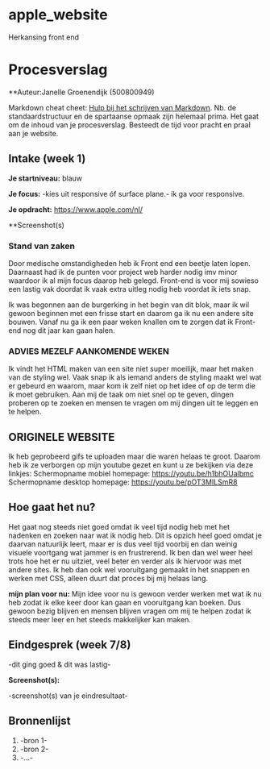 # apple_website
Herkansing front end

# Procesverslag
**Auteur:Janelle Groenendijk (500800949)

Markdown cheat cheet: [Hulp bij het schrijven van Markdown](https://github.com/adam-p/markdown-here/wiki/Markdown-Cheatsheet). Nb. de standaardstructuur en de spartaanse opmaak zijn helemaal prima. Het gaat om de inhoud van je procesverslag. Besteedt de tijd voor pracht en praal aan je website.

## Intake (week 1)

**Je startniveau:** blauw

**Je focus:** -kies uit responsive óf surface plane.- 
ik ga voor responsive.

**Je opdracht:** https://www.apple.com/nl/ 

**Screenshot(s)

### Stand van zaken

Door medische omstandigheden heb ik Front end een beetje laten lopen. Daarnaast had ik de punten voor project web harder nodig imv minor waardoor ik al mijn focus daarop heb gelegd. Front-end is voor mij sowieso een lastig vak doordat ik vaak extra uitleg nodig heb voordat ik iets snap.  

Ik was begonnen aan de burgerking in het begin van dit blok, maar ik wil gewoon beginnen met een frisse start en daarom ga ik nu een andere site bouwen. 
Vanaf nu ga ik een paar weken knallen om te zorgen dat ik Front-end nog dit jaar kan gaan halen.

### ADVIES MEZELF AANKOMENDE WEKEN
Ik vindt het HTML maken van een site niet super moeilijk, maar het maken van de styling wel. Vaak snap ik als iemand anders de styling maakt wel wat er gebeurd en waarom, maar kom ik zelf niet op het idee of op de term die ik moet gebruiken.
Aan mij de taak om niet snel op te geven, dingen proberen op te zoeken en mensen te vragen om mij dingen uit te leggen en te helpen. 

## ORIGINELE WEBSITE
Ik heb geprobeerd gifs te uploaden maar die waren helaas te groot. Daarom heb ik ze verborgen op mijn youtube gezet en kunt u ze bekijken via deze linkjes:
Schermopname mobiel homepage: https://youtu.be/h1bhOUalbmc 
Schermopname desktop homepage: https://youtu.be/pOT3MILSmR8

## Hoe gaat het nu?
Het gaat nog steeds niet goed omdat ik veel tijd nodig heb met het nadenken en zoeken naar wat ik nodig heb. Dit is opzich heel goed omdat je daarvan natuurlijk leert, maar er is dus veel tijd voorbij en dan weinig visuele voortgang wat jammer is en frustrerend. Ik ben dan wel weer heel trots hoe het er nu uitziet, veel beter en verder als ik hiervoor was met andere sites. Ik heb dan ook wel vooruitgang gemaakt in het snappen en werken met CSS, alleen duurt dat proces bij mij helaas lang. 

**mijn plan voor nu:**
Mijn idee voor nu is gewoon verder werken met wat ik nu heb zodat ik elke keer door kan gaan en vooruitgang kan boeken. Dus gewoon bezig blijven en mensen blijven vragen om mij te helpen zodat ik steeds meer leer en het steeds makkelijker kan maken. 

## Eindgesprek (week 7/8)

-dit ging goed & dit was lastig-

**Screenshot(s):**

-screenshot(s) van je eindresultaat-


## Bronnenlijst
1. -bron 1-
2. -bron 2-
3. -...-
<!--[-voorlopige breakdownschets(en) van een of beide pagina's van de site die je gaat maken-](images/dummy-image.svg)

